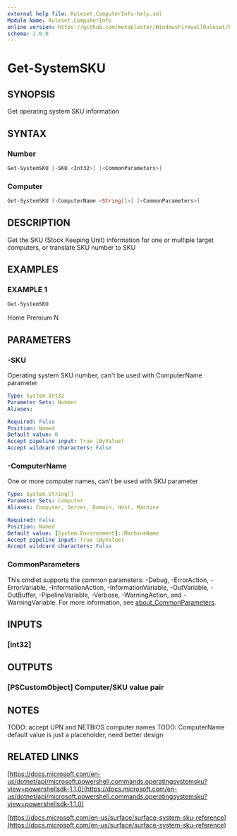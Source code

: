 ```yaml
---
external help file: Ruleset.ComputerInfo-help.xml
Module Name: Ruleset.ComputerInfo
online version: https://github.com/metablaster/WindowsFirewallRuleset/blob/master/Modules/Ruleset.ComputerInfo/Help/en-US/Get-SystemSKU.md
schema: 2.0.0
---
```


# Get-SystemSKU

## SYNOPSIS

Get operating system SKU information

## SYNTAX

### Number

```powershell
Get-SystemSKU [-SKU <Int32>] [<CommonParameters>]
```

### Computer

```powershell
Get-SystemSKU [-ComputerName <String[]>] [<CommonParameters>]
```

## DESCRIPTION

Get the SKU (Stock Keeping Unit) information for one or multiple target computers,
or translate SKU number to SKU

## EXAMPLES

### EXAMPLE 1

```powershell
Get-SystemSKU
```

Home Premium N

## PARAMETERS

### -SKU

Operating system SKU number, can't be used with ComputerName parameter

```yaml
Type: System.Int32
Parameter Sets: Number
Aliases:

Required: False
Position: Named
Default value: 0
Accept pipeline input: True (ByValue)
Accept wildcard characters: False
```

### -ComputerName

One or more computer names, can't be used with SKU parameter

```yaml
Type: System.String[]
Parameter Sets: Computer
Aliases: Computer, Server, Domain, Host, Machine

Required: False
Position: Named
Default value: [System.Environment]::MachineName
Accept pipeline input: True (ByValue)
Accept wildcard characters: False
```

### CommonParameters

This cmdlet supports the common parameters: -Debug, -ErrorAction, -ErrorVariable, -InformationAction, -InformationVariable, -OutVariable, -OutBuffer, -PipelineVariable, -Verbose, -WarningAction, and -WarningVariable. For more information, see [about_CommonParameters](http://go.microsoft.com/fwlink/?LinkID=113216).

## INPUTS

### [int32]

## OUTPUTS

### [PSCustomObject] Computer/SKU value pair

## NOTES

TODO: accept UPN and NETBIOS computer names
TODO: ComputerName default value is just a placeholder, need better design

## RELATED LINKS

[https://docs.microsoft.com/en-us/dotnet/api/microsoft.powershell.commands.operatingsystemsku?view=powershellsdk-1.1.0](https://docs.microsoft.com/en-us/dotnet/api/microsoft.powershell.commands.operatingsystemsku?view=powershellsdk-1.1.0)

[https://docs.microsoft.com/en-us/surface/surface-system-sku-reference](https://docs.microsoft.com/en-us/surface/surface-system-sku-reference)
